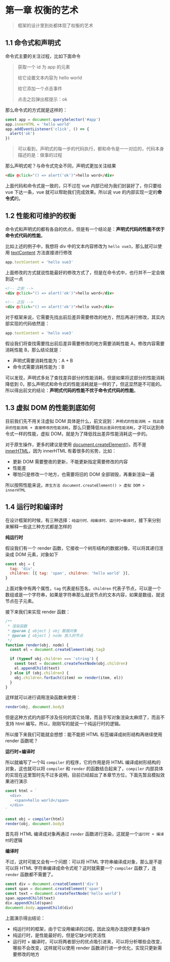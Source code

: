 # 第一章 权衡的艺术

> 框架的设计里到处都体现了权衡的艺术

## 1.1 命令式和声明式

命令式主要的关注过程，比如下面命令

> 获取一个 id 为 app 的元素
>
> 给它设置文本内容为 hello world
>
> 给它添加一个点击事件
>
> 点击之后弹出框提示：ok

那么命令式的方式就是这样的：

```js
const app = document.querySelector('#app')
app.innerHTML = 'hello world'
app.addEventListener('click', () => {
  alert('ok')
})
```

> 可以看到，声明式的每一步的代码执行，都和命令是一一对应的，代码本身描述的是：做事的过程

那么声明式呢？与命令式完全不同，声明式更加关注结果

```html
<div @click="() => alert('ok')">hello word</div>
```

上面代码和命令式是一致的，只不过在 vue 内部已经为我们封装好了，你只要给 vue 下达一条，vue 就可以帮助我们完成效果。所以说 vue 的内部实现一定的**命令式**的。

## 1.2 性能和可维护的权衡

命令式和声明式的都有各自的优点，但是有一个结论是：**声明式代码的性能不优于命令式代码的性能**。

比如上述的例子中，我想将 div 中的文本内容修改为 `hello vue3`，那么就可以使用 [textContent](https://tianyuhao.cn/blog/javascript/dom.html#textContent) 方法直接进行修改

```js
app.textContent = 'hello vue3'
```

上面修改的方式就说性能最好的修改方式了，但是在命令式中，也行并不一定会做到这一点

```html
<!-- 之前 -->
<div @click="() => alert('ok')">hello word</div>

<!-- 之后 -->
<div @click="() => alert('ok')">hello vue3</div>
```

对于框架来说，它需要先找出前后差异需要修改的地方，然后再进行修改，其实内部实现的代码依然是：

```js
app.textContent = 'hello vue3'
```

假设我们将查找需要找出前后差异需要修改的地方需要消耗性能 A，修改内容需要消耗性能 B，那么结论就是：

- 声明式需要消耗性能为：A + B
- 命令式需要消耗性能为：B

可以发现，声明式多处了查找差异部分的性能消耗，但是如果将这部分的性能消耗降低到 0，那么声明式和命令式的性能消耗就是一样的了，但这显然是不可能的。所以得出前文的结论：**声明式代码的性能不优于命令式代码的性能**。

## 1.3 虚拟 DOM 的性能到底如何

目前我们先不用关注虚拟 DOM 具体是什么，前文说到：`声明式的性能消耗 = 找出差异的性能消耗 + 直接修改的性能消耗`，那么只要降低`找出差异的性能消耗`，才可以达到命令式一样的性能，虚拟 DOM，就是为了降低找出差异性能消耗这一步的。

对于原生操作，更多的建议是使用 [document.createElement()](https://tianyuhao.cn/blog/javascript/dom.html#document-createelement)，而不是 [innerHTML](https://tianyuhao.cn/blog/javascript/dom.html#outerhtml-%E5%92%8C-innerhtml)，因为 innerHTML 有着很多的劣势，比如：

- 更新 DOM 需要整夜的更新，不能更新指定需要修改的内容
- 性能差
- 哪怕只是修改一个地方，也需要将旧的 DOM 全部销毁，再重新渲染一遍

所以按照性能来说，`原生方法 document.createElement() > 虚拟 DOM > innerHTML`

## 1.4 运行时和编译时

在设计框架的时候，有三种选择：`纯运行时、纯编译时、运行时+编译时`，接下来分别来解释一些这三种方式都是怎样的

**纯运行时**

假设我们有一个 render 函数，它接收一个树形结构的数据对像，可以将其递归渲染成 DOM 元素，对象如下

```js
const obj = {
  tag: 'div',
  children: [{ tag: 'span', children: 'hello world' }],
}
```

上面对象中有两个属性，`tag` 代表是标签名，`children` 代表子节点，可以是一个数组或是一个字符串，如果是字符串那么就说节点的文本内容，如果是数组，就说节点在子元素。

接下来我们来实现 render 函数：

```js
/**
 * 渲染函数
 * @param { object } obj 数据对象
 * @param { object } node 放入的节点
 */
function render(obj, node) {
  const el = document.createElement(obj.tag)

  if (typeof obj.children === 'string') {
    const text = document.createTextNode(obj.children)
    el.appendChild(text)
  } else if (obj.children) {
    obj.children.forEach((item) => render(item, el))
  }
}
```

这样就可以进行调用渲染函数来使用：

```js
render(obj, document.body)
```

但是这种方式的内部不涉及任何的其它处理，而且手写对象渲染太麻烦了，而且不支持 html 编写。所以，刚刚写的就说一个纯运行时的逻辑。

所以接下来我们可能就会想想：能不能把 HTML 标签编译成树形结构再继续使用 render 函数呢？

**运行时+编译时**

所以就编写了一个叫 `compiler` 的程序，它的作用是将 HTML 编译成树形结构的对象，这也就可以将 `compiler` 和 `render` 的函数结合起来了，`compiler` 内部具体的实现在这里暂时先不过多说明，目前已经超出了本章节方位，下面先暂且模拟效果进行演示

```js
const html = `
  <div>
    <span>hello world</span>
  </div>
`

const obj = compiler(html)
render(obj, document.body)
```

首先将 HTML 编译成对象再通过 `render` 函数进行渲染，这就是一个`运行时 + 编译时`的逻辑

**编译时**

不过，这时可能又会有一个问题：可以将 HTML 字符串编译成对象，那么是不是可以将 HTML 字符串编译成命令式呢？这时就需要一个 `compiler` 函数了，连 `render` 函数都不需要了。

```js
const div = document.createElement('div')
const span = document.createElement('span')
const text = document.createTextNode('hello world')
span.appendChild(text)
div.appendChild(span)
document.body.appendChild(div)
```

上面演示得出结论：

- 纯运行时的框架，由于它没用编译的过程，因此没用办法提供更多操作
- 纯运行时，是性能最好的，但是它缺少的灵活性
- 运行时 + 编译时，可以将两者部分的优点吸引进来，可以将分析哪些会改变，哪些不会改变，这样就可以使用 render 函数进行进一步优化，实现只更新需要修改的地方
